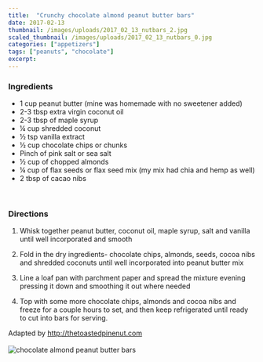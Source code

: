 ```yaml
---
title:  "Crunchy chocolate almond peanut butter bars"
date: 2017-02-13
thumbnail: /images/uploads/2017_02_13_nutbars_2.jpg
scaled_thumbnail: /images/uploads/2017_02_13_nutbars_0.jpg
categories: ["appetizers"]
tags: ["peanuts", "chocolate"]
excerpt:
---
```


### Ingredients

* 1 cup peanut butter (mine was homemade with no sweetener added)
* 2-3 tbsp extra virgin coconut oil
* 2-3 tbsp of maple syrup
* &frac14; cup shredded coconut
* &frac12; tsp vanilla extract
* &frac12; cup chocolate chips or chunks
* Pinch of pink salt or sea salt
* &frac12; cup of chopped almonds
* &frac14; cup of flax seeds or flax seed mix (my mix had chia and hemp as well)
* 2 tbsp of cacao nibs
<br>


### Directions

1. Whisk together peanut butter, coconut oil, maple syrup, salt and vanilla until well incorporated and smooth

1. Fold in the dry ingredients- chocolate chips, almonds, seeds, cocoa nibs and shredded coconuts until well incorporated into peanut butter mix

1. Line a loaf pan with parchment paper and spread the mixture evening pressing it down and smoothing it out where needed

1. Top with some more chocolate chips, almonds and cocoa nibs and freeze for a couple hours to set,  and then keep refrigerated until ready to cut into bars for serving.  

Adapted by http://thetoastedpinenut.com
<br>
<br>
![chocolate almond peanut butter bars](/images/uploads/2017_02_13_nutbars_3.jpg)
<br>
<br>

